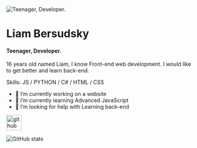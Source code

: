 ![Teenager, Developer.](https://justresults.co.nz/wp-content/uploads/2015/10/web-developer-banner.png)
# Liam Bersudsky
#### Teenager, Developer.



16 years old named Liam, I know Front-end web development. I would like to get better and learn back-end.

Skills: JS / PYTHON / C# / HTML / CSS

- 🔭 I’m currently working on a website 
- 🌱 I’m currently learning Advanced JavaScript 
- 🤔 I’m looking for help with Learning back-end 


[<img src='https://cdn.jsdelivr.net/npm/simple-icons@3.0.1/icons/github.svg' alt='github' height='40'>](https://github.com/Bersss)  

![GitHub stats](https://github-readme-stats.vercel.app/api?username=Bersss&show_icons=true)  

